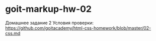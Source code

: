 # goit-markup-hw-02

Домашнее задание 2
Условия проверки: https://github.com/goitacademy/html-css-homework/blob/master/02-css.md
